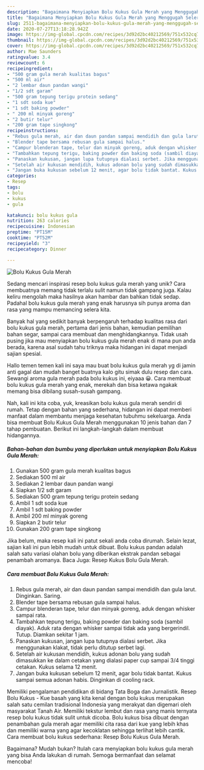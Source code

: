 ```yaml
---
description: "Bagaimana Menyiapkan Bolu Kukus Gula Merah yang Menggugah Selera"
title: "Bagaimana Menyiapkan Bolu Kukus Gula Merah yang Menggugah Selera"
slug: 2511-bagaimana-menyiapkan-bolu-kukus-gula-merah-yang-menggugah-selera
date: 2020-07-27T13:18:28.942Z
image: https://img-global.cpcdn.com/recipes/3d92d2bc40212569/751x532cq70/bolu-kukus-gula-merah-foto-resep-utama.jpg
thumbnail: https://img-global.cpcdn.com/recipes/3d92d2bc40212569/751x532cq70/bolu-kukus-gula-merah-foto-resep-utama.jpg
cover: https://img-global.cpcdn.com/recipes/3d92d2bc40212569/751x532cq70/bolu-kukus-gula-merah-foto-resep-utama.jpg
author: Mae Saunders
ratingvalue: 3.4
reviewcount: 6
recipeingredient:
- "500 gram gula merah kualitas bagus"
- "500 ml air"
- "2 lembar daun pandan wangi"
- "1/2 sdt garam"
- "500 gram tepung terigu protein sedang"
- "1 sdt soda kue"
- "1 sdt baking powder"
- " 200 ml minyak goreng"
- "2 butir telur"
- "200 gram tape singkong"
recipeinstructions:
- "Rebus gula merah, air dan daun pandan sampai mendidih dan gula larut. Dinginkan. Saring."
- "Blender tape bersama rebusan gula sampai halus."
- "Campur blenderan tape, telur dan minyak goreng, aduk dengan whisker sampai rata."
- "Tambahkan tepung terigu, baking powder dan baking soda (sambil diayak). Aduk rata dengan whisker sampai tidak ada yang bergerindil. Tutup. Diamkan sekitar 1 jam."
- "Panaskan kukusan, jangan lupa tutupnya dialasi serbet. Jika menggunakan klakat, tidak perlu ditutup serbet lagi."
- "Setelah air kukusan mendidih, kukus adonan bolu yang sudah dimasukkan ke dalam cetakan yang dialasi paper cup sampai 3/4 tinggi cetakan. Kukus selama 12 menit."
- "Jangan buka kukusan sebelum 12 menit, agar bolu tidak bantat. Kukus sampai semua adonan habis. Dinginkan di cooling rack."
categories:
- Resep
tags:
- bolu
- kukus
- gula

katakunci: bolu kukus gula 
nutrition: 263 calories
recipecuisine: Indonesian
preptime: "PT15M"
cooktime: "PT52M"
recipeyield: "3"
recipecategory: Dinner

---
```



![Bolu Kukus Gula Merah](https://img-global.cpcdn.com/recipes/3d92d2bc40212569/751x532cq70/bolu-kukus-gula-merah-foto-resep-utama.jpg)

Sedang mencari inspirasi resep bolu kukus gula merah yang unik? Cara membuatnya memang tidak terlalu sulit namun tidak gampang juga. Kalau keliru mengolah maka hasilnya akan hambar dan bahkan tidak sedap. Padahal bolu kukus gula merah yang enak harusnya sih punya aroma dan rasa yang mampu memancing selera kita.

Banyak hal yang sedikit banyak berpengaruh terhadap kualitas rasa dari bolu kukus gula merah, pertama dari jenis bahan, kemudian pemilihan bahan segar, sampai cara membuat dan menghidangkannya. Tidak usah pusing jika mau menyiapkan bolu kukus gula merah enak di mana pun anda berada, karena asal sudah tahu triknya maka hidangan ini dapat menjadi sajian spesial.

Hallo temen temen kali ini saya mau buat bolu kukus gula merah yg di jamin anti gagal dan mudah banget buatnya kalo gitu simak dulu resep dan cara. Sewangi aroma gula merah pada bolu kukus ini, eiyaaa 😀. Cara membuat bolu kukus gula merah yang enak, merekah dan bisa ketawa ngakak memang bisa dibilang susah-susah gampang.


Nah, kali ini kita coba, yuk, kreasikan bolu kukus gula merah sendiri di rumah. Tetap dengan bahan yang sederhana, hidangan ini dapat memberi manfaat dalam membantu menjaga kesehatan tubuhmu sekeluarga. Anda bisa membuat Bolu Kukus Gula Merah menggunakan 10 jenis bahan dan 7 tahap pembuatan. Berikut ini langkah-langkah dalam membuat hidangannya.

<!--inarticleads1-->

##### Bahan-bahan dan bumbu yang diperlukan untuk menyiapkan Bolu Kukus Gula Merah:

1. Gunakan 500 gram gula merah kualitas bagus
1. Sediakan 500 ml air
1. Sediakan 2 lembar daun pandan wangi
1. Siapkan 1/2 sdt garam
1. Sediakan 500 gram tepung terigu protein sedang
1. Ambil 1 sdt soda kue
1. Ambil 1 sdt baking powder
1. Ambil  200 ml minyak goreng
1. Siapkan 2 butir telur
1. Gunakan 200 gram tape singkong


Jika belum, maka resep kali ini patut sekali anda coba dirumah. Selain lezat, sajian kali ini pun lebih mudah untuk dibuat. Bolu kukus pandan adalah salah satu variasi olahan bolu yang diberikan ekstrak pandan sebagai penambah aromanya. Baca Juga: Resep Kukus Bolu Gula Merah. 

<!--inarticleads2-->

##### Cara membuat Bolu Kukus Gula Merah:

1. Rebus gula merah, air dan daun pandan sampai mendidih dan gula larut. Dinginkan. Saring.
1. Blender tape bersama rebusan gula sampai halus.
1. Campur blenderan tape, telur dan minyak goreng, aduk dengan whisker sampai rata.
1. Tambahkan tepung terigu, baking powder dan baking soda (sambil diayak). Aduk rata dengan whisker sampai tidak ada yang bergerindil. Tutup. Diamkan sekitar 1 jam.
1. Panaskan kukusan, jangan lupa tutupnya dialasi serbet. Jika menggunakan klakat, tidak perlu ditutup serbet lagi.
1. Setelah air kukusan mendidih, kukus adonan bolu yang sudah dimasukkan ke dalam cetakan yang dialasi paper cup sampai 3/4 tinggi cetakan. Kukus selama 12 menit.
1. Jangan buka kukusan sebelum 12 menit, agar bolu tidak bantat. Kukus sampai semua adonan habis. Dinginkan di cooling rack.


Memiliki pengalaman pendidikan di bidang Tata Boga dan Jurnalistik. Resep Bolu Kukus - Kue basah yang kita kenal dengan bolu kukus merupakan salah satu cemilan tradisional Indonesia yang merakyat dan digemari oleh masyarakat Tanah Air. Memiliki tekstur lembut dan rasa yang manis ternyata resep bolu kukus tidak sulit untuk dicoba. Bolu kukus bisa dibuat dengan penambahan gula merah agar memiliki cita rasa dari kue yang lebih khas dan memiliki warna yang agar kecoklatan sehingga terlihat lebih cantik. Cara membuat bolu kukus sederhana: Resep Bolu Kukus Gula Merah. 

Bagaimana? Mudah bukan? Itulah cara menyiapkan bolu kukus gula merah yang bisa Anda lakukan di rumah. Semoga bermanfaat dan selamat mencoba!
